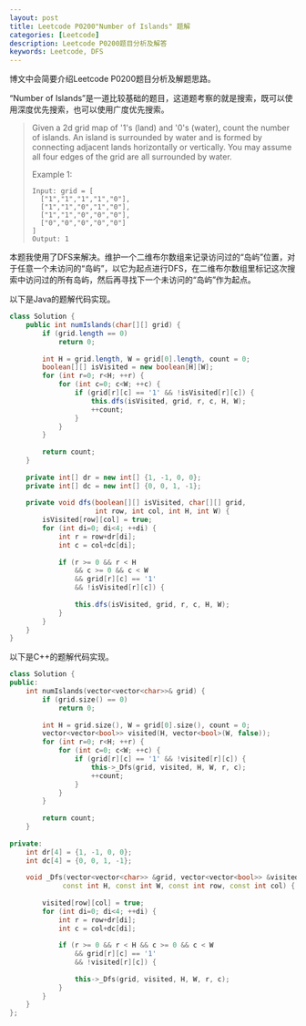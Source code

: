 ```yaml
---
layout: post
title: Leetcode P0200"Number of Islands" 题解
categories: [Leetcode]
description: Leetcode P0200题目分析及解答
keywords: Leetcode, DFS
---
```


博文中会简要介绍Leetcode P0200题目分析及解题思路。

“Number of Islands”是一道比较基础的题目，这道题考察的就是搜索，既可以使用深度优先搜索，也可以使用广度优先搜索。

> Given a 2d grid map of '1's (land) and '0's (water), count the number of islands. An island is surrounded by water and is formed by connecting adjacent lands horizontally or vertically. You may assume all four edges of the grid are all surrounded by water.
> 
> Example 1:
> ```
> Input: grid = [
>   ["1","1","1","1","0"],
>   ["1","1","0","1","0"],
>   ["1","1","0","0","0"],
>   ["0","0","0","0","0"]
> ]
> Output: 1
> ```

本题我使用了DFS来解决。维护一个二维布尔数组来记录访问过的“岛屿”位置，对于任意一个未访问的“岛屿”，以它为起点进行DFS，在二维布尔数组里标记这次搜索中访问过的所有岛屿，然后再寻找下一个未访问的“岛屿”作为起点。

以下是Java的题解代码实现。
```java
class Solution {
    public int numIslands(char[][] grid) {
        if (grid.length == 0)
            return 0;
        
        int H = grid.length, W = grid[0].length, count = 0;
        boolean[][] isVisited = new boolean[H][W];
        for (int r=0; r<H; ++r) {
            for (int c=0; c<W; ++c) {
                if (grid[r][c] == '1' && !isVisited[r][c]) {
                    this.dfs(isVisited, grid, r, c, H, W);
                    ++count;
                }
            }
        }
        
        return count;
    }
    
    private int[] dr = new int[] {1, -1, 0, 0};
    private int[] dc = new int[] {0, 0, 1, -1};
    
    private void dfs(boolean[][] isVisited, char[][] grid, 
                     int row, int col, int H, int W) {
        isVisited[row][col] = true;
        for (int di=0; di<4; ++di) {
            int r = row+dr[di];
            int c = col+dc[di];
            
            if (r >= 0 && r < H 
                && c >= 0 && c < W 
                && grid[r][c] == '1' 
                && !isVisited[r][c]) {
                
                this.dfs(isVisited, grid, r, c, H, W);
            }
        }
    }
}
```

以下是C++的题解代码实现。
```cpp
class Solution {
public:
    int numIslands(vector<vector<char>>& grid) {
        if (grid.size() == 0)
            return 0;
        
        int H = grid.size(), W = grid[0].size(), count = 0;
        vector<vector<bool>> visited(H, vector<bool>(W, false));
        for (int r=0; r<H; ++r) {
            for (int c=0; c<W; ++c) {
                if (grid[r][c] == '1' && !visited[r][c]) {
                    this->_Dfs(grid, visited, H, W, r, c);
                    ++count;
                }
            }
        }
        
        return count;
    }
    
private:
    int dr[4] = {1, -1, 0, 0};
    int dc[4] = {0, 0, 1, -1};
    
    void _Dfs(vector<vector<char>> &grid, vector<vector<bool>> &visited, 
             const int H, const int W, const int row, const int col) {
        
        visited[row][col] = true;
        for (int di=0; di<4; ++di) {
            int r = row+dr[di];
            int c = col+dc[di];
            
            if (r >= 0 && r < H && c >= 0 && c < W 
                && grid[r][c] == '1' 
                && !visited[r][c]) {
                
                this->_Dfs(grid, visited, H, W, r, c);
            }
        }
    }
};
```